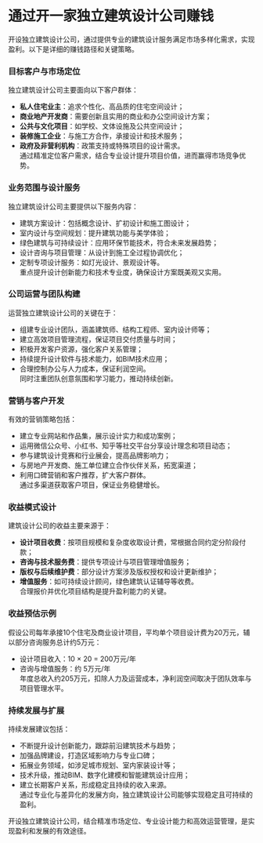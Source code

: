 # 通过开一家独立建筑设计公司赚钱

开设独立建筑设计公司，通过提供专业的建筑设计服务满足市场多样化需求，实现盈利。以下是详细的赚钱路径和关键策略。

### 目标客户与市场定位  
独立建筑设计公司主要面向以下客户群体：  
* **私人住宅业主**：追求个性化、高品质的住宅空间设计；  
* **商业地产开发商**：需要创新且实用的商业和办公空间设计方案；  
* **公共与文化项目**：如学校、文体设施及公共空间设计；  
* **装修施工企业**：与施工方合作，承接设计和技术服务；  
* **政府及非营利机构**：政策支持或特殊项目的设计需求。  
通过精准定位客户需求，结合专业设计提升项目价值，进而赢得市场竞争优势。

### 业务范围与设计服务  
独立建筑设计公司主要提供以下服务内容：  
* 建筑方案设计：包括概念设计、扩初设计和施工图设计；  
* 室内设计与空间规划：提升建筑功能与美学体验；  
* 绿色建筑与可持续设计：应用环保节能技术，符合未来发展趋势；  
* 设计咨询与项目管理：从设计到施工全过程协调优化；  
* 定制专项设计服务：如灯光设计、景观设计等。  
重点提升设计创新能力和技术专业度，确保设计方案既美观又实用。

### 公司运营与团队构建  
运营独立建筑设计公司的关键在于：  
* 组建专业设计团队，涵盖建筑师、结构工程师、室内设计师等；  
* 建立高效项目管理流程，保证项目交付质量与时间；  
* 积极开发客户资源，强化客户关系管理；  
* 持续提升设计软件与技术能力，如BIM技术应用；  
* 合理控制办公与人力成本，保证利润空间。  
同时注重团队创意氛围和学习能力，推动持续创新。

### 营销与客户开发  
有效的营销策略包括：  
* 建立专业网站和作品集，展示设计实力和成功案例；  
* 运用微信公众号、小红书、知乎等社交平台分享设计理念和项目动态；  
* 参与建筑设计竞赛和行业展会，提高品牌影响力；  
* 与房地产开发商、施工单位建立合作伙伴关系，拓宽渠道；  
* 利用口碑营销和客户推荐，扩大客户群体。  
通过多渠道获取客户项目，保证业务稳健增长。

### 收益模式设计  
建筑设计公司的收益主要来源于：  
* **设计项目收费**：按项目规模和复杂度收取设计费，常根据合同约定分阶段付款；  
* **咨询与技术服务费**：提供专项设计与项目管理增值服务；  
* **版权与后续维护费**：部分设计方案涉及版权授权和设计更新维护；  
* **增值服务**：如可持续设计顾问，绿色建筑认证辅导等收费。  
合理报价并优化项目结构是提升盈利能力的关键。

### 收益预估示例  
假设公司每年承接10个住宅及商业设计项目，平均单个项目设计费为20万元，辅以部分咨询服务总计约5万元：  
* 设计项目收入：10 × 20 = 200万元/年  
* 咨询与增值服务：约 5万元/年  
年度总收入约205万元，扣除人力及运营成本，净利润空间取决于团队效率与项目管理水平。

### 持续发展与扩展  
持续发展建议包括：  
* 不断提升设计创新能力，跟踪前沿建筑技术与趋势；  
* 加强品牌建设，打造区域影响力与专业口碑；  
* 拓展业务领域，如涉足城市规划、室内家装设计等；  
* 技术升级，推动BIM、数字化建模和智能建筑设计应用；  
* 建立长期客户关系，形成稳定且持续的收入来源。  
通过专业化与差异化的发展方向，独立建筑设计公司能够实现稳定且可持续的盈利。

开设独立建筑设计公司，结合精准市场定位、专业设计能力和高效运营管理，是实现盈利和发展的有效途径。